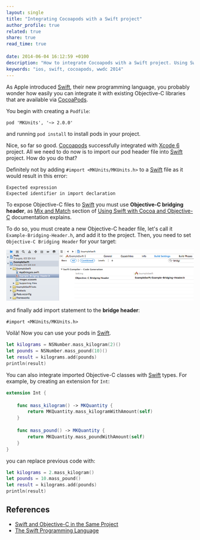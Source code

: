 ```yaml
---
layout: single
title: "Integrating Cocoapods with a Swift project"
author_profile: true
related: true
share: true
read_time: true

date: 2014-06-04 16:12:59 +0100
description: "How to integrate Cocoapods with a Swift project. Using Swift with Cococa and Objective-C."
keywords: "ios, swift, cocoapods, wwdc 2014"
---
```


As Apple introduced [Swift][swift], their new programming language, you probably wonder how easily you can integrate it with existing Objective-C libraries that are available via [CocoaPods][cocoapods].

[wwdc]:https://developer.apple.com/wwdc/
[swift]:https://developer.apple.com/library/prerelease/ios/documentation/swift/conceptual/swift_programming_language/index.html

You begin with creating a `Podfile`:

```
pod 'MKUnits', '~> 2.0.0'
```

and running `pod install` to install pods in your project.

Nice, so far so good. [Cocoapods][cocoapods] successfully integrated with [Xcode 6][xcode-6] project. All we need to do now is to import our pod header file into [Swift][swift] project. How do you do that? 

[cocoapods]:http://cocoapods.org/
[xcode-6]:https://developer.apple.com/xcode/

Definitely not by adding `#import <MKUnits/MKUnits.h>` to a [Swift][swift] file as it would result in this error:

    Expected expression
    Expected identifier in import declaration

To expose Objective-C files to [Swift][swift] you must use **Objective-C bridging header**, as [Mix and Match][mix] section of [Using Swift with Cocoa and Objective-C][using-swift] documentation explains.

[mix]:https://developer.apple.com/library/prerelease/ios/documentation/swift/conceptual/buildingcocoaapps/MixandMatch.html
[using-swift]:https://developer.apple.com/library/prerelease/ios/documentation/swift/conceptual/buildingcocoaapps/index.html

To do so, you must create a new Objective-C header file, let's call it `Example-Bridging-Header.h`, and add it to the project. Then, you need to set `Objective-C Bridging Header` for your target:

![Xcode Bridging Header](/public/images/xcode-bridge.png)

and finally add import statement to the **bridge header**:

```objc
#import <MKUnits/MKUnits.h>
```

Voilà! Now you can use your pods in [Swift][swift].

```swift
let kilograms = NSNumber.mass_kilogram(2)()
let pounds = NSNumber.mass_pound(10)()
let result = kilograms.add(pounds)
println(result)
```

<!-- flawlessly results in:

    6.5359237 kg  -->

You can also integrate imported Objective-C classes with [Swift][swift] types. For example, by creating an extension for `Int`:

```swift
extension Int {

    func mass_kilogram() -> MKQuantity {
        return MKQuantity.mass_kilogramWithAmount(self)
    }

    func mass_pound() -> MKQuantity {
        return MKQuantity.mass_poundWithAmount(self)
    }
}
```

you can replace previous code with:

```swift
let kilograms = 2.mass_kilogram()
let pounds = 10.mass_pound()
let result = kilograms.add(pounds)
println(result)
```

## References

* [Swift and Objective-C in the Same Project][mix]
* [The Swift Programming Language][swift]





